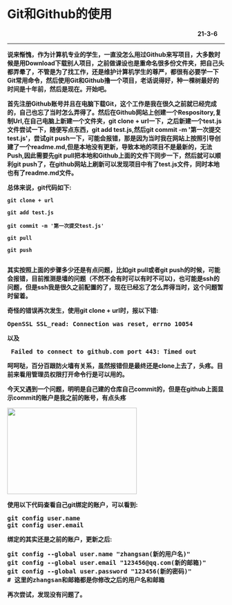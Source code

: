 <h1>Git和Github的使用</h1>
&nbsp;&nbsp;&nbsp;&nbsp;&nbsp;&nbsp;&nbsp;&nbsp;&nbsp;&nbsp;&nbsp;&nbsp;&nbsp;&nbsp;&nbsp;&nbsp;&nbsp;&nbsp;&nbsp;&nbsp;&nbsp;&nbsp;&nbsp;&nbsp;&nbsp;&nbsp;&nbsp;&nbsp;&nbsp;&nbsp;&nbsp;&nbsp;&nbsp;&nbsp;&nbsp;&nbsp;&nbsp;&nbsp;&nbsp;&nbsp;&nbsp;&nbsp;&nbsp;&nbsp;&nbsp;&nbsp;&nbsp;&nbsp;&nbsp;&nbsp;&nbsp;&nbsp;&nbsp;&nbsp;&nbsp;&nbsp;&nbsp;&nbsp;&nbsp;&nbsp;&nbsp;&nbsp;&nbsp;&nbsp;&nbsp;&nbsp;&nbsp;&nbsp;&nbsp;&nbsp;&nbsp;&nbsp;&nbsp;&nbsp;&nbsp;&nbsp;&nbsp;&nbsp;&nbsp;&nbsp;&nbsp;&nbsp;&nbsp;&nbsp;&nbsp;&nbsp;&nbsp;&nbsp;&nbsp;&nbsp;&nbsp;&nbsp;&nbsp;&nbsp;&nbsp;&nbsp;&nbsp;&nbsp;&nbsp;&nbsp;&nbsp;&nbsp;&nbsp;&nbsp;&nbsp;&nbsp;&nbsp;&nbsp;&nbsp;&nbsp;&nbsp;&nbsp;<b>21-3-6
<hr>
<p>说来惭愧，作为计算机专业的学生，一直没怎么用过Github来写项目，大多数时候是用Download下载别人项目，之前做课设也是重命名很多份文件夹，把自己头都弄晕了，不管是为了找工作，还是维护计算机学生的尊严，都很有必要学一下Git常用命令，然后使用Git和Github撸一个项目，老话说得好，种一棵树最好的时间是十年前，然后是现在。开始吧。</p>
<p>首先注册Github账号并且在电脑下载Git，这个工作是我在很久之前就已经完成的，自己也忘了当时怎么弄得了。然后在Github网站上创建一个Respository,复制Url,在自己电脑上新建一个文件夹，git clone + url一下，之后新建一个test.js文件尝试一下，随便写点东西，git add test.js,然后git commit -m '第一次提交test.js'，尝试git push一下，可能会报错，那是因为当时我在网站上按照引导创建了一个readme.md,但是本地没有更新，导致本地的项目不是最新的，无法Push,因此需要先git pull把本地和Github上面的文件下同步一下，然后就可以顺利git push了，在github网站上刷新可以发现项目中有了test.js文件，同时本地也有了readme.md文件。</p>
总体来说，git代码如下:<br>
<code>
git clone + url<br>
git add test.js<br>
git commit -m '第一次提交test.js'<br>
git pull<br>
git push<br>
</code>
<p>
其实按照上面的步骤多少还是有点问题，比如git pull或者git push的时候，可能会报错，目前推测是墙的问题（不然不会有时可以有时不可以)，也可能是ssh的问题，但是ssh我是很久之前配置的了，现在已经忘了怎么弄得当时，这个问题暂时留着。
</p>
<p>
奇怪的错误再次发生，使用git clone + url时，报以下错:
<pre>
OpenSSL SSL_read: Connection was reset, errno 10054
</pre>
以及
<pre>
 Failed to connect to github.com port 443: Timed out
</pre>
呵呵哒，百分百跟防火墙有关系，虽然报错但是最终还是clone上去了，头疼。目前来看用管理员权限打开命令行是可以用的。
</p>
<p>
今天又遇到一个问题，明明是自己建的仓库自己commit的，但是在github上面显示commit的账户是我之前的账号，有点头疼
</p>
<p>
<img src="./images/git_problem.png" width="300px" height="200px">
</p>
<p>
使用以下代码查看自己git绑定的账户，可以看到:
<pre>
git config user.name
git config user.email
</pre>
绑定的其实还是之前的账户，更新之后:
<pre>
git config --global user.name "zhangsan(新的用户名)"
git config --global user.email "123456@qq.com(新的邮箱)"
git config --global user.password "123456(新的密码)"
# 这里的zhangsan和邮箱都是你修改之后的用户名和邮箱
</pre>
</p>
<p>
再次尝试，发现没有问题了。
</p>